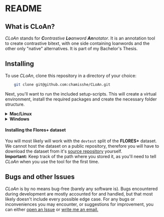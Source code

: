 # README

## What is CLoAn?

_CLoAn_ stands for _**C**ontrastive **Lo**anword **An**notator_. It is an annotation tool to create contrastive bitext, with one side containing loanwords and the other only "native" alternatives. It is part of my Bachelor's Thesis.

## Installing

To use _CLoAn_, clone this repository in a directory of your choice:

```bash
    git clone git@github.com:chamisshe/CLoAn.git
```

Next, you'll want to run the included setup-scripts. This will create a virtual environment, install the required packages and create the necessary folder structure.

<details>
    
**<summary>Mac/Linux</summary>**

On a UNIX-based system, run the following commands:
    
```bash
    cd CLoAn
    source setup.sh
```

</details>

<details>

**<summary>Windows</summary>**

On Windows (CMD or PowerShell), run:
    
```powershell
    cd CLoAn
    setup.bat
```

</details>

#### Installing the Flores+ dataset
You will most likely will work with the `devtest` split of the **FLORES+** dataset. We cannot host the dataset on a public repository, therefore you will have to download the dataset from it's [source repository](https://github.com/openlanguagedata/flores?tab=readme-ov-file#download-the-dataset) yourself.<br>
**Important:** Keep track of the path where you stored it, as you'll need to tell _CLoAn_ when you use the tool for the first time.

## Bugs and other Issues
_CLoAn_ is by no means bug-free (barely any software is). Bugs encountered during development are mostly accounted for and handled, but that most likely doesn't include every possible edge case. For any bugs or inconveniences you may encounter, or suggestions for improvement, you can either [open an Issue](https://github.com/chamisshe/CLoAn/issues/new) or [write me an email.](mailto:michadavid.hess@uzh.ch)
